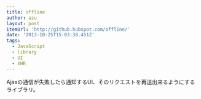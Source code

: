 ```yaml
---
title: offline
author: azu
layout: post
itemUrl: 'http://github.hubspot.com/offline/'
date: '2013-10-25T15:03:38.451Z'
tags:
  - JavaScript
  - library
  - UI
  - XHR
---
```

Ajaxの通信が失敗したら通知するUI、そのリクエストを再送出来るようにするライブラリ。
